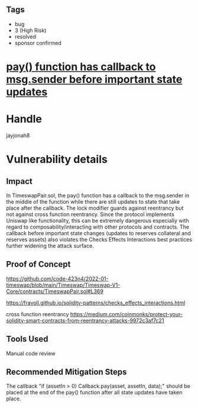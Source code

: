 ## Tags

- bug
- 3 (High Risk)
- resolved
- sponsor confirmed

# [pay() function has callback to msg.sender before important state updates ](https://github.com/code-423n4/2022-01-timeswap-findings/issues/7) 

# Handle

jayjonah8


# Vulnerability details

## Impact
In TimeswapPair.sol, the pay() function has a callback to the msg.sender in the middle of the function while there are still updates to state that take place after the callback.  The lock modifier guards against reentrancy but not against cross function reentrancy.  Since the protocol implements Uniswap like functionality,  this can be extremely dangerous especially with regard to composability/interacting with other protocols and contracts.  The callback before important state changes (updates to reserves collateral and reserves assets) also violates the Checks Effects Interactions best practices further widening the attack surface. 

## Proof of Concept
https://github.com/code-423n4/2022-01-timeswap/blob/main/Timeswap/Timeswap-V1-Core/contracts/TimeswapPair.sol#L369

https://fravoll.github.io/solidity-patterns/checks_effects_interactions.html

cross function reentrancy
https://medium.com/coinmonks/protect-your-solidity-smart-contracts-from-reentrancy-attacks-9972c3af7c21

## Tools Used
Manual code review 

## Recommended Mitigation Steps
The callback "if (assetIn > 0) Callback.pay(asset, assetIn, data);"  should be placed at the end of the pay() function after all state updates have taken place.


